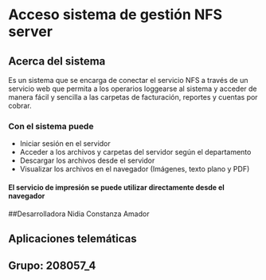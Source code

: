 # Acceso sistema de gestión NFS server
## Acerca del sistema
Es un sistema que se encarga de conectar el servicio NFS a través de un servicio web que permita a los operarios loggearse al sistema y acceder de manera fácil y sencilla a las carpetas de facturación, reportes y cuentas por cobrar.
### Con el sistema puede
-	Iniciar sesión en el servidor
-	Acceder a los archivos y carpetas del servidor según el departamento
-	Descargar los archivos desde el servidor
-	Visualizar los archivos en el navegador (Imágenes, texto plano y PDF)
#### El servicio de impresión se puede utilizar directamente desde el navegador
##Desarrolladora Nidia Constanza Amador
## Aplicaciones telemáticas
## Grupo: 208057_4